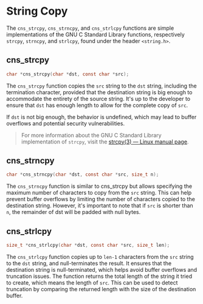 # String Copy

The `cns_strcpy`, `cns_strncpy`, and `cns_strlcpy` functions are simple implementations of the GNU C Standard Library functions, respectively `strcpy`, `strncpy`, and `strlcpy`, found under the header `<string.h>`.

## cns_strcpy

```c
char *cns_strcpy(char *dst, const char *src);
```

The `cns_strcpy` function copies the `src` string to the `dst` string, including the termination character, provided that the destination string is big enough to accommodate the entirety of the source string. It's up to the developer to ensure that `dst` has enough length to allow for the complete copy of `src`.

If `dst` is not big enough, the behavior is undefined, which may lead to buffer overflows and potential security vulnerabilities.

> For more information about the GNU C Standard Library implementation of `strcpy`, visit the [strcpy(3) — Linux manual page](https://www.man7.org/linux/man-pages/man3/strcpy.3.html).


## cns_strncpy

```c
char *cns_strncpy(char *dst, const char *src, size_t n);
```

The `cns_strncpy` function is similar to cns_strcpy but allows specifying the maximum number of characters to copy from the `src` string. This can help prevent buffer overflows by limiting the number of characters copied to the destination string. However, it's important to note that if `src` is shorter than `n`, the remainder of dst will be padded with null bytes.

## cns_strlcpy

```c
size_t *cns_strlcpy(char *dst, const char *src, size_t len);
```

The `cns_strlcpy` function copies up to ``len-1`` characters from the ``src`` string to the ``dst`` string, and null-terminates the result. It ensures that the destination string is null-terminated, which helps avoid buffer overflows and truncation issues. The function returns the total length of the string it tried to create, which means the length of ``src``. This can be used to detect truncation by comparing the returned length with the size of the destination buffer.
